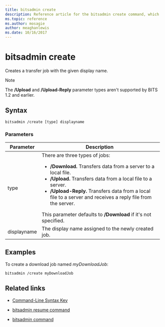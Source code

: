 ```yaml
---
title: bitsadmin create
description: Reference article for the bitsadmin create command, which creates a transfer job with the given display name.
ms.topic: reference
ms.author: mosagie
author: meaghanlewis
ms.date: 10/16/2017
---
```



# bitsadmin create



Creates a transfer job with the given display name.

> [!NOTE]
> The **/Upload** and **/Upload-Reply** parameter types aren't supported by BITS 1.2 and earlier.

## Syntax

```
bitsadmin /create [type] displayname
```

### Parameters

| Parameter | Description |
| ------- | -------- |
| type | There are three types of jobs:<ul><li>**/Download.** Transfers data from a server to a local file.</li><li>**/Upload.** Transfers data from a local file to a server.</li><li>**/Upload-Reply.** Transfers data from a local file to a server and receives a reply file from the server.</li></ul>This parameter defaults to **/Download** if it's not specified. |
| displayname | The display name assigned to the newly created job. |

## Examples

To create a download job named *myDownloadJob*:

```
bitsadmin /create myDownloadJob
```

## Related links

- [Command-Line Syntax Key](command-line-syntax-key.md)

- [bitsadmin resume command](bitsadmin-resume.md)

- [bitsadmin command](bitsadmin.md)
